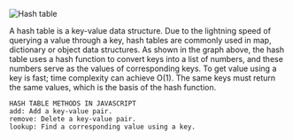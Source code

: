 ![Hash table](https://builtin.com/sites/www.builtin.com/files/styles/ckeditor_optimize/public/inline-images/6_javascript-data-structures.png)

A hash table is a key-value data structure. Due to the lightning speed of querying a value through a key, hash tables are commonly used in map, dictionary or object data structures. As shown in the graph above, the hash table uses a hash function to convert keys into a list of numbers, and these numbers serve as the values of corresponding keys. To get value using a key is fast; time complexity can achieve O(1). The same keys must return the same values, which is the basis of the hash function.

```
HASH TABLE METHODS IN JAVASCRIPT
add: Add a key-value pair.
remove: Delete a key-value pair.
lookup: Find a corresponding value using a key.
```